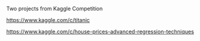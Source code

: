  Two projects from Kaggle Competition

 https://www.kaggle.com/c/titanic

 https://www.kaggle.com/c/house-prices-advanced-regression-techniques
